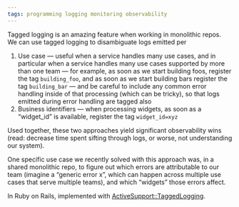 ```yaml
---
tags: programming logging monitoring observability
---
```


Tagged logging is an amazing feature when working in monolithic repos. We can use tagged logging to disambiguate logs emitted per

1. Use case — useful when a service handles many use cases, and in particular when a service handles many use cases supported by more than one team — for example, as soon as we start building foos, register the tag `building_foo`, and as soon as we start building bars register the tag `building_bar` — and be careful to include any common error handling inside of that processing (which can be tricky), so that logs emitted during error handling are tagged also
2. Business identifiers — when processing widgets, as soon as a “widget_id” is available, register the tag `widget_id=xyz`

Used together, these two approaches yield significant observability wins (read: decrease time spent sifting through logs, or worse, not understanding our system).

One specific use case we recently solved with this approach was, in a shared monolithic repo, to figure out which errors are attributable to our team (imagine a “generic error x”, which can happen across multiple use cases that serve multiple teams), and which “widgets” those errors affect.

In Ruby on Rails, implemented with [ActiveSupport::TaggedLogging](https://api.rubyonrails.org/classes/ActiveSupport/TaggedLogging.html).
